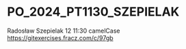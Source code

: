 # PO_2024_PT1130_SZEPIELAK

Radosław Szepielak
12 11:30
camelCase
https://gitexercises.fracz.com/c/97gb

